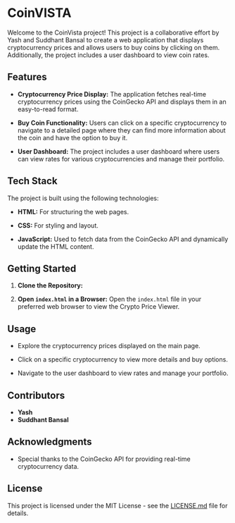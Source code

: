 # CoinVISTA

Welcome to the CoinVista project! This project is a collaborative effort by Yash and Suddhant Bansal to create a web application that displays cryptocurrency prices and allows users to buy coins by clicking on them. Additionally, the project includes a user dashboard to view coin rates.

## Features

- **Cryptocurrency Price Display:** The application fetches real-time cryptocurrency prices using the CoinGecko API and displays them in an easy-to-read format.

- **Buy Coin Functionality:** Users can click on a specific cryptocurrency to navigate to a detailed page where they can find more information about the coin and have the option to buy it.

- **User Dashboard:** The project includes a user dashboard where users can view rates for various cryptocurrencies and manage their portfolio.

## Tech Stack

The project is built using the following technologies:

- **HTML:** For structuring the web pages.
  
- **CSS:** For styling and layout.
  
- **JavaScript:** Used to fetch data from the CoinGecko API and dynamically update the HTML content.

## Getting Started

1. **Clone the Repository:**
   
3. **Open `index.html` in a Browser:**
Open the `index.html` file in your preferred web browser to view the Crypto Price Viewer.

## Usage

- Explore the cryptocurrency prices displayed on the main page.

- Click on a specific cryptocurrency to view more details and buy options.

- Navigate to the user dashboard to view rates and manage your portfolio.

## Contributors

- **Yash**
- **Suddhant Bansal**

## Acknowledgments

- Special thanks to the CoinGecko API for providing real-time cryptocurrency data.

## License

This project is licensed under the MIT License - see the [LICENSE.md](LICENSE.md) file for details.




